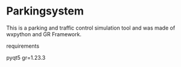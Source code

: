 # Parkingsystem

This is a parking and traffic control simulation tool and was made of wxpython and GR Framework.

requirements

pyqt5
gr=1.23.3


